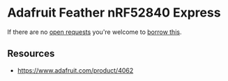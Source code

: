 # Adafruit Feather nRF52840 Express
If there are no [open requests](../../../../issues?q=is%3Aissue+is%3Aopen+%22Adafruit+Feather+nRF52840+Express%22+in%3Atitle) you're welcome to [borrow this](../../../../issues/new?title=Borrow%20request%20for%20Adafruit%20Feather%20nRF52840%20Express&body=1%20piece%20of%20[this](../blob/main/Hardware/Microcontrollers/Adafruit_Feather_nRF52840_Express.md)%20for%20~2%20weeks.).

## Resources
- https://www.adafruit.com/product/4062
